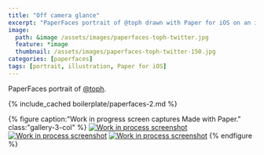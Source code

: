 ```yaml
---
title: "Off camera glance"
excerpt: "PaperFaces portrait of @toph drawn with Paper for iOS on an iPad."
image: 
  path: &image /assets/images/paperfaces-toph-twitter.jpg 
  feature: *image
  thumbnail: /assets/images/paperfaces-toph-twitter-150.jpg
categories: [paperfaces]
tags: [portrait, illustration, Paper for iOS]
---
```


PaperFaces portrait of [@toph](https://twitter.com/toph).

{% include_cached boilerplate/paperfaces-2.md %}

{% figure caption:"Work in progress screen captures Made with Paper." class:"gallery-3-col" %}
[![Work in process screenshot](/assets/images/paperfaces-toph-process-1-600.jpg)](/assets/images/paperfaces-toph-process-1-lg.jpg) [![Work in process screenshot](/assets/images/paperfaces-toph-process-2-600.jpg)](/assets/images/paperfaces-toph-process-2-lg.jpg) [![Work in process screenshot](/assets/images/paperfaces-toph-process-3-600.jpg)](/assets/images/paperfaces-toph-process-3-lg.jpg)
{% endfigure %}
